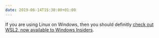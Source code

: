 ```yaml
---
date: 2019-06-14T15:30:00+01:00
---
```


If you are using Linux on Windows, then you should definitly [check out WSL2, now available to Windows Insiders](https://devblogs.microsoft.com/commandline/wsl-2-is-now-available-in-windows-insiders/).
